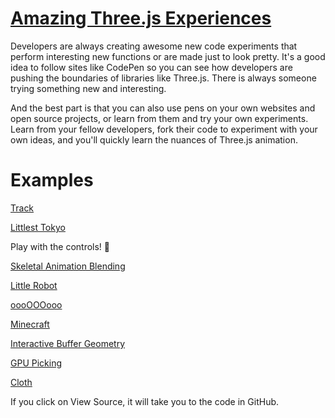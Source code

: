 # [Amazing Three.js Experiences](https://edrodrigues.com.br/blog/15-experiencias-de-javascript-three-js-alucinantes/)

Developers are always creating awesome new code experiments that perform interesting new functions or are made just to look pretty. It's a good idea to follow sites like CodePen so you can see how developers are pushing the boundaries of libraries like Three.js. There is always someone trying something new and interesting.

And the best part is that you can also use pens on your own websites and open source projects, or learn from them and try your own experiments. Learn from your fellow developers, fork their code to experiment with your own ideas, and you'll quickly learn the nuances of Three.js animation.


# Examples

[Track](https://demos.littleworkshop.fr/track)

[Littlest Tokyo](https://threejs.org/examples/#webgl_animation_keyframes)

Play with the controls! 🤩

[Skeletal Animation Blending](https://threejs.org/examples/#webgl_animation_skinning_blending)

[Little Robot](https://threejs.org/examples/#webgl_animation_skinning_morph)

[oooOOOooo](https://threejs.org/examples/#webgl_effects_anaglyph)

[Minecraft](https://threejs.org/examples/#webgl_geometry_minecraft)

[Interactive Buffer Geometry](https://threejs.org/examples/#webgl_interactive_buffergeometry)

[GPU Picking](https://threejs.org/examples/#webgl_interactive_cubes_gpu)

<!--[Simple Cloth Simulation](https://threejs.org/examples#webgl_animation_cloth)-->

<!--https://github.com/mrdoob/three.js/blob/master/examples/webgl_animation_cloth.html-->

<!-- okay, fine... -->

[Cloth](https://threejs.org/examples/?q=cloth#physics_ammo_cloth)

If you click on View Source, it will take you to the code in GitHub.
